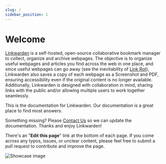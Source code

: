 ```yaml
---
slug: /
sidebar_position: 1
---
```


# Welcome

[Linkwarden](https://linkwarden.app) is a self-hosted, open-source collaborative bookmark manager to collect, organize and archive webpages. The objective is to organize useful webpages and articles you find across the web in one place, and since useful webpages can go away (see the inevitability of [Link Rot](https://blog.linkwarden.app/articles/link-rot-and-its-impact-on-the-web)), Linkwarden also saves a copy of each webpage as a Screenshot and PDF, ensuring accessibility even if the original content is no longer available.
Additionally, Linkwarden is designed with collaboration in mind, sharing links with the public and/or allowing multiple users to work together seamlessly.

This is the documentation for Linkwarden. Our documentation is a great place to find most answers.

Something missing? Please [Contact Us](mailto:support@linkwarden.app) so we can update the documentation. Thanks and enjoy Linkwarden!

There's an "**Edit this page**" link at the bottom of each page. If you come across any typos, issues, or unclear content, please feel free to submit a pull request to contribute and improve the page.

![Showcase image](/img/showcase_image.png)
